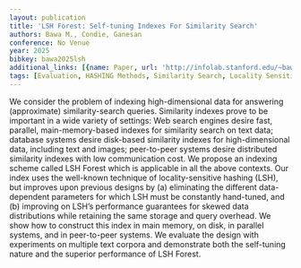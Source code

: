 ```yaml
---
layout: publication
title: 'LSH Forest: Self-tuning Indexes For Similarity Search'
authors: Bawa M., Condie, Ganesan
conference: No Venue
year: 2025
bibkey: bawa2025lsh
additional_links: [{name: Paper, url: 'http://infolab.stanford.edu/~bawa/Pub/similarity.pdf'}]
tags: [Evaluation, HASHING Methods, Similarity Search, Locality Sensitive HASHING]
---
```

We consider the problem of indexing high-dimensional data for answering (approximate) similarity-search queries. Similarity indexes prove to be important in a wide variety of settings: Web search
engines desire fast, parallel, main-memory-based indexes for similarity search on text data; database systems desire disk-based similarity indexes for high-dimensional data, including text and images;
peer-to-peer systems desire distributed similarity indexes with low
communication cost. We propose an indexing scheme called LSH
Forest which is applicable in all the above contexts. Our index uses the well-known technique of locality-sensitive hashing (LSH),
but improves upon previous designs by (a) eliminating the different data-dependent parameters for which LSH must be constantly hand-tuned, and (b) improving on LSH’s performance guarantees for skewed data distributions while retaining the same storage
and query overhead. We show how to construct this index in main
memory, on disk, in parallel systems, and in peer-to-peer systems.
We evaluate the design with experiments on multiple text corpora
and demonstrate both the self-tuning nature and the superior performance of LSH Forest.